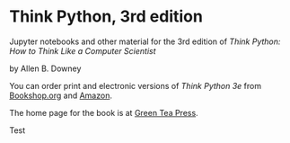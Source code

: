 # Think Python, 3rd edition

Jupyter notebooks and other material for the 3rd edition of *Think Python: How to Think Like a Computer Scientist*

by Allen B. Downey

You can order print and electronic versions of *Think Python 3e* from 
[Bookshop.org](https://bookshop.org/a/98697/9781098155438) and
[Amazon](https://www.amazon.com/_/dp/1098155432?smid=ATVPDKIKX0DER&_encoding=UTF8&tag=oreilly20-20&_encoding=UTF8&tag=greenteapre01-20&linkCode=ur2&linkId=e2a529f94920295d27ec8a06e757dc7c&camp=1789&creative=9325).

The home page for the book is at [Green Tea Press](http://thinkpython.com).

Test